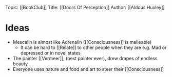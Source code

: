Topic: [[BookClub]]
Title: [[Doors Of Perception]]
Author: [[Aldous Huxley]]

# Ideas
- Mescalin is almost like Adrenalin ([[Consciousness]] is malleable)
	- It can be hard to [[Relate]] to other people when they are e.g. Mad or depressed or in novel states
- The painter [[Vermeer]], (best painter ever), drew drapes of endless beauty 
- Everyone uses nature and food and art to steer their [[Consciousness]]
